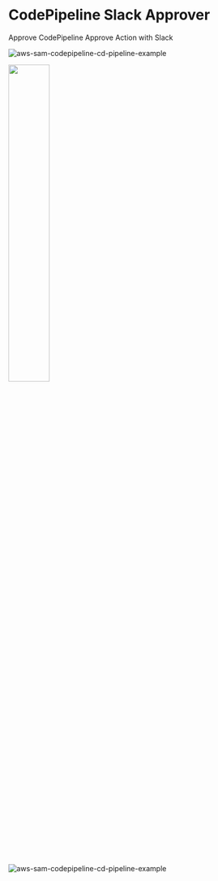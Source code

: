 # CodePipeline Slack Approver

Approve CodePipeline Approve Action with Slack

![aws-sam-codepipeline-cd-pipeline-example](https://github.com/ykarakita/code-pipeline-slack-approver/raw/master/images/screen_shot_01.png)

<img src="https://github.com/ykarakita/code-pipeline-slack-approver/raw/master/images/screen_shot_02.png" width=40%>

![aws-sam-codepipeline-cd-pipeline-example](https://github.com/ykarakita/code-pipeline-slack-approver/raw/master/images/screen_shot_03.png)
